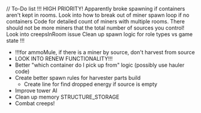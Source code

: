 // To-Do list
!!!
HIGH PRIORITY!
Apparently broke spawning if containers aren't kept in rooms. Look into how to break out of miner spawn loop if no containers
Code for detailed count of miners with multiple rooms. There should not be more miners that the total number of sources you control!
Look into creepsInRoom issue
Clean up spawn logic for role types vs game state
!!!

- !!!for ammoMule, if there is a miner by source, don't harvest from source
- LOOK INTO RENEW FUNCTIONALITY!!!
- Better "which container do I pick up from" logic (possibly use hauler code)
- Create better spawn rules for harvester parts build
  - Create line for find dropped energy if source is empty
- Improve tower AI
- Clean up memory STRUCTURE_STORAGE
- Combat creeps!
